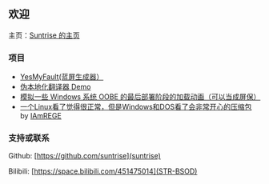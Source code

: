 ## 欢迎
主页：[Suntrise 的主页](https://suntrise.github.io)

### 项目
* [YesMyFault(蓝屏生成器）](https://suntrise.github.io/yesmyfault)
* [伪本地化翻译器 Demo](https://suntrise.github.io/pseudo)
* [模拟一些 Windows 系统 OOBE 的最后部署阶段的加载动画（可以当成屏保）](https://suntrise.github.io/project/OOBE/)
* [一个Linux看了觉得很正常，但是Windows和DOS看了会非常开心的压缩包](https://suntrise.github.io/suntrise/happydos.tgz) by [IAmREGE](https://github.com/IAmREGE)

### 支持或联系
Github: [https://github.com/suntrise](suntrise)

Bilibili: [https://space.bilibili.com/451475014](STR-BSOD)
